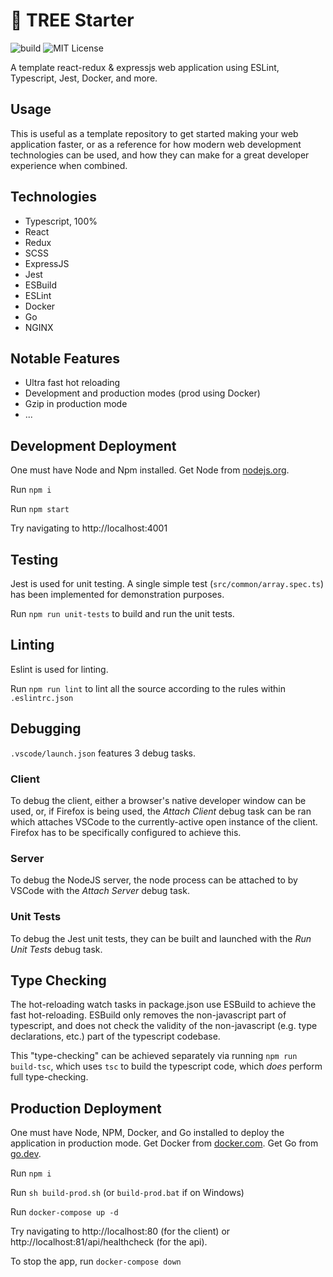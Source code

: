 # 🌳 TREE Starter

![build](https://github.com/samhuk/tree-starter/actions/workflows/build.yaml/badge.svg)
![MIT License](https://img.shields.io/badge/License-MIT-green.svg)

A template react-redux & expressjs web application using ESLint, Typescript, Jest, Docker, and more.

## Usage

This is useful as a template repository to get started making your web application faster, or as a reference for how modern web development technologies can be used, and how they can make for a great developer experience when combined.

## Technologies

* Typescript, 100%
* React
* Redux
* SCSS
* ExpressJS
* Jest
* ESBuild
* ESLint
* Docker
* Go
* NGINX

## Notable Features
* Ultra fast hot reloading
* Development and production modes (prod using Docker)
* Gzip in production mode
* ...

## Development Deployment

One must have Node and Npm installed. Get Node from [nodejs.org](https://nodejs.org/en/download/).

Run `npm i`

Run `npm start`

Try navigating to http://localhost:4001

## Testing

Jest is used for unit testing. A single simple test (`src/common/array.spec.ts`) has been implemented for demonstration purposes.

Run `npm run unit-tests` to build and run the unit tests.

## Linting

Eslint is used for linting.

Run `npm run lint` to lint all the source according to the rules within `.eslintrc.json`

## Debugging

`.vscode/launch.json` features 3 debug tasks.

### Client

To debug the client, either a browser's native developer window can be used, or, if Firefox is being used, the _Attach Client_ debug task can be ran which attaches VSCode to the currently-active open instance of the client. Firefox has to be specifically configured to achieve this.

### Server

To debug the NodeJS server, the node process can be attached to by VSCode with the _Attach Server_ debug task.

### Unit Tests

To debug the Jest unit tests, they can be built and launched with the _Run Unit Tests_ debug task.

## Type Checking

The hot-reloading watch tasks in package.json use ESBuild to achieve the fast hot-reloading. ESBuild only removes the non-javascript part of typescript, and does not check the validity of the non-javascript (e.g. type declarations, etc.) part of the typescript codebase.

This "type-checking" can be achieved separately via running `npm run build-tsc`, which uses `tsc` to build the typescript code, which _does_ perform full type-checking.

## Production Deployment

One must have Node, NPM, Docker, and Go installed to deploy the application in production mode. Get Docker from [docker.com](https://docs.docker.com/get-docker/). Get Go from [go.dev](https://go.dev/doc/install).

Run `npm i`

Run `sh build-prod.sh` (or `build-prod.bat` if on Windows)

Run `docker-compose up -d`

Try navigating to http://localhost:80 (for the client) or http://localhost:81/api/healthcheck (for the api).

To stop the app, run `docker-compose down`
